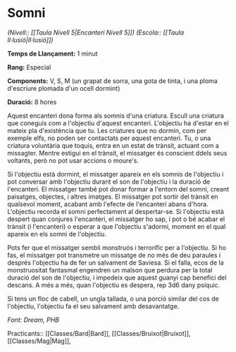 # Somni

*(Nivell:: [[Taula Nivell 5|Encanteri Nivell 5]]) (Escola:: [[Taula Il·lusió|Il·lusió]])*

**Temps de Llançament:** 1 minut

**Rang:** Especial

**Components:** V, S, M (un grapat de sorra, una gota de tinta, i una ploma d'escriure plomada d'un ocell dormint)

**Duració:** 8 hores

Aquest encanteri dona forma als somnis d'una criatura. Escull una criatura que coneguis com a l'objectiu d'aquest encanteri. L'objectiu ha d'estar en el mateix pla d'existència que tu. Les criatures que no dormin, com per exemple elfs, no poden ser contactats per aquest encanteri. Tu, o una criatura voluntària que toquis, entra en un estat de trànsit, actuant com a missagter. Mentre estigui en el trànsit, el missatger és conscient ddels seus voltants, però no pot usar accions o moure's.

Si l'objectiu està dormint, el missatger apareix en els somnis de l'objectiu i pot conversar amb l'objectiu durant el son de l'objectiu i la duració de l'encanteri. El missatger també pot donar formar a l'entorn del somni, creant paisatges, objectes, i altres imatges. El missatger pot sortir del trànsit en qualsevol moment, acabant amb l'efecte de l'encanteri abans d'hora. L'objectiu recorda el somni perfectament al despertar-se. Si l'objectiu està despert quan conjures l'encanteri, el missatger ho sap, i pot o bé acabar el trànsit (i l'encanteri) o esperar a que l'objectiu s'adormi, moment en el qual apareix en els somni de l'objectiu.

Pots fer que el missatger sembli monstruós i terrorífic per a l'objectiu. Si ho fas, el missatger pot transmetre un missatge de no més de deu paraules i després l'objectiu ha de fer un salvament de Saviesa. Si el falla, ecos de la monstruositat fantasmal engendren un malson que perdura per la total duració del son de l'objectiu, i impedeix que aquest guanyi cap benefici del descans. A més a més, quan l'objectiu es despera, rep 3d6 dany psíquic.

Si tens un floc de cabell, un ungla tallada, o una porció similar del cos de l'objectiu, l'objectiu fa el seu salvament amb desavantatge.


*Font: Dream, PHB*



Practicants:: [[Classes/Bard|Bard]], [[Classes/Bruixot|Bruixot]], [[Classes/Mag|Mag]],